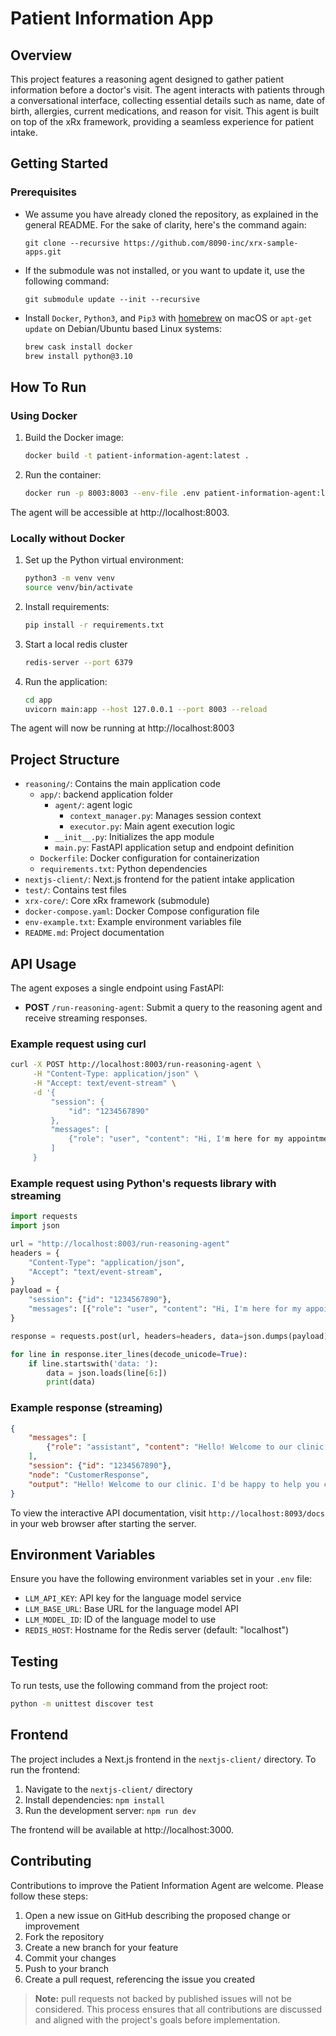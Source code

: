 # Patient Information App

## Overview

This project features a reasoning agent designed to gather patient information before a doctor's visit. The agent interacts with patients through a conversational interface, collecting essential details such as name, date of birth, allergies, current medications, and reason for visit. This agent is built on top of the xRx framework, providing a seamless experience for patient intake.

## Getting Started

### Prerequisites
* We assume you have already cloned the repository, as explained in the general README. For the sake of clarity, here's the command again:
   ```
   git clone --recursive https://github.com/8090-inc/xrx-sample-apps.git
   ```

* If the submodule was not installed, or you want to update it, use the following command:
   ```
   git submodule update --init --recursive
   ```

* Install `Docker`, `Python3`, and `Pip3` with [homebrew](https://formulae.brew.sh/) on macOS or `apt-get update` on Debian/Ubuntu based Linux systems:
    ```bash
    brew cask install docker
    brew install python@3.10
    ```

## How To Run

### Using Docker

1. Build the Docker image:
   ```bash
   docker build -t patient-information-agent:latest .
   ```

2. Run the container:
   ```bash
   docker run -p 8003:8003 --env-file .env patient-information-agent:latest
   ```

The agent will be accessible at http://localhost:8003.

### Locally without Docker

1. Set up the Python virtual environment:
   ```bash
   python3 -m venv venv
   source venv/bin/activate
   ```

2. Install requirements:
   ```bash
   pip install -r requirements.txt
   ```
3. Start a local redis cluster
    ```bash
    redis-server --port 6379
    ```
4. Run the application:
   ```bash
   cd app
   uvicorn main:app --host 127.0.0.1 --port 8003 --reload
   ```

The agent will now be running at http://localhost:8003

## Project Structure

- `reasoning/`: Contains the main application code
  - `app/`: backend application folder
    - `agent/`: agent logic
      - `context_manager.py`: Manages session context
      - `executor.py`: Main agent execution logic
    - `__init__.py`: Initializes the app module
    - `main.py`: FastAPI application setup and endpoint definition
  - `Dockerfile`: Docker configuration for containerization
  - `requirements.txt`: Python dependencies
- `nextjs-client/`: Next.js frontend for the patient intake application
- `test/`: Contains test files
- `xrx-core/`: Core xRx framework (submodule)
- `docker-compose.yaml`: Docker Compose configuration file
- `env-example.txt`: Example environment variables file
- `README.md`: Project documentation

## API Usage

The agent exposes a single endpoint using FastAPI:

- **POST** `/run-reasoning-agent`: Submit a query to the reasoning agent and receive streaming responses.

### Example request using curl

```bash
curl -X POST http://localhost:8003/run-reasoning-agent \
     -H "Content-Type: application/json" \
     -H "Accept: text/event-stream" \
     -d '{
         "session": {
             "id": "1234567890"
         },
         "messages": [
             {"role": "user", "content": "Hi, I'm here for my appointment."}
         ]
     }
```

### Example request using Python's requests library with streaming

```python
import requests
import json

url = "http://localhost:8003/run-reasoning-agent"
headers = {
    "Content-Type": "application/json",
    "Accept": "text/event-stream",
}
payload = {
    "session": {"id": "1234567890"},
    "messages": [{"role": "user", "content": "Hi, I'm here for my appointment."}]
}

response = requests.post(url, headers=headers, data=json.dumps(payload), stream=True)

for line in response.iter_lines(decode_unicode=True):
    if line.startswith('data: '):
        data = json.loads(line[6:])
        print(data)
```

### Example response (streaming)

```json
{
    "messages": [
        {"role": "assistant", "content": "Hello! Welcome to our clinic. I'd be happy to help you check in for your appointment. Can you please tell me your full name?"}
    ],
    "session": {"id": "1234567890"},
    "node": "CustomerResponse",
    "output": "Hello! Welcome to our clinic. I'd be happy to help you check in for your appointment. Can you please tell me your full name?"
}
```

To view the interactive API documentation, visit `http://localhost:8093/docs` in your web browser after starting the server.

## Environment Variables

Ensure you have the following environment variables set in your `.env` file:

- `LLM_API_KEY`: API key for the language model service
- `LLM_BASE_URL`: Base URL for the language model API
- `LLM_MODEL_ID`: ID of the language model to use
- `REDIS_HOST`: Hostname for the Redis server (default: "localhost")

## Testing

To run tests, use the following command from the project root:

```bash
python -m unittest discover test
```

## Frontend

The project includes a Next.js frontend in the `nextjs-client/` directory. To run the frontend:

1. Navigate to the `nextjs-client/` directory
2. Install dependencies: `npm install`
3. Run the development server: `npm run dev`

The frontend will be available at http://localhost:3000.

## Contributing

Contributions to improve the Patient Information Agent are welcome. Please follow these steps:

1. Open a new issue on GitHub describing the proposed change or improvement
2. Fork the repository
3. Create a new branch for your feature
4. Commit your changes
5. Push to your branch
6. Create a pull request, referencing the issue you created

> **Note:** pull requests not backed by published issues will not be considered. This process ensures that all contributions are discussed and aligned with the project's goals before implementation.